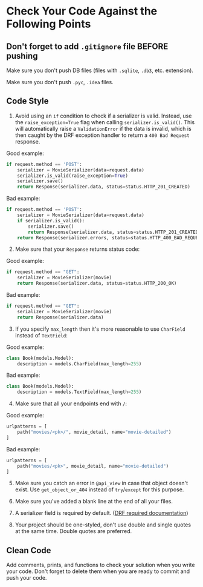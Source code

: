 # Check Your Code Against the Following Points

## Don't forget to add `.gitignore` file BEFORE pushing

Make sure you don't push DB files (files with `.sqlite`, `.db3`, etc. extension).

Make sure you don't push `.pyc`, `.idea` files.


## Code Style
1. Avoid using an `if` condition to check if a serializer is valid. Instead, use the `raise_exception=True` flag when calling `serializer.is_valid()`. This will automatically raise a `ValidationError` if the data is invalid, which is then caught by the DRF exception handler to return a `400 Bad Request` response.


Good example:
```python
if request.method == 'POST':
    serializer = MovieSerializer(data=request.data)
    serializer.is_valid(raise_exception=True)
    serializer.save()
    return Response(serializer.data, status=status.HTTP_201_CREATED)
```

Bad example:
```python
if request.method == 'POST':
    serializer = MovieSerializer(data=request.data)
    if serializer.is_valid():
        serializer.save()
        return Response(serializer.data, status=status.HTTP_201_CREATED)
    return Response(serializer.errors, status=status.HTTP_400_BAD_REQUEST)
```

2. Make sure that your `Response` returns status code:

Good example:

```python
if request.method == "GET":
    serializer = MovieSerializer(movie)
    return Response(serializer.data, status=status.HTTP_200_OK)
```

Bad example:

```python
if request.method == "GET":
    serializer = MovieSerializer(movie)
    return Response(serializer.data)
```

3. If you specify `max_length` then it's more reasonable 
to use `CharField` instead of `TextField`:

Good example:

```python
class Book(models.Model):
    description = models.CharField(max_length=255)
```

Bad example:

```python
class Book(models.Model):
    description = models.TextField(max_length=255)
```

4. Make sure that all your endpoints end with `/`:

Good example:

```python
urlpatterns = [
    path("movies/<pk>/", movie_detail, name="movie-detailed")
]
```

Bad example:

```python
urlpatterns = [
    path("movies/<pk>", movie_detail, name="movie-detailed")
]
```

5. Make sure you catch an error in `@api_view` in case that object doesn't exist. 
Use `get_object_or_404` instead of `try`/`except` for this purpose.

6. Make sure you've added a blank line at the end of all your files.
7. A serializer field is required by default. ([DRF required documentation](https://www.django-rest-framework.org/api-guide/fields/#required))
8. Your project should be one-styled, don't use double and single quotes at the same time. Double quotes are preferred.

## Clean Code
Add comments, prints, and functions to check your solution when you write your code. 
Don't forget to delete them when you are ready to commit and push your code.
